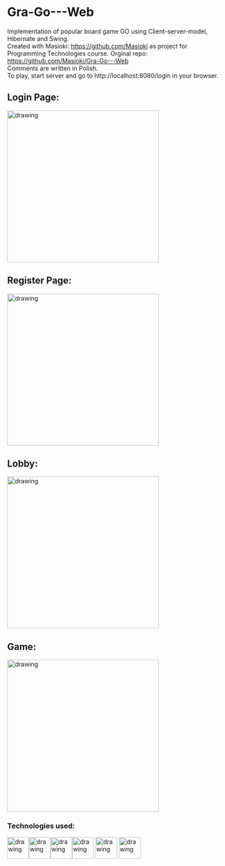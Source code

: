 # Gra-Go---Web
Implementation of popular board game GO using Client-server-model, Hibernate and Swing.     
Created with Masioki: https://github.com/Masioki as project for Programming Technologies course. 
Orginal repo: https://github.com/Masioki/Gra-Go---Web  
Comments are written in Polish.  
To play, start server and go to http://localhost:8080/login in your browser.
## Login Page:

<img src="https://github.com/regin123/Gra-Go---Web/blob/master/pictures/login.png" alt="drawing" height=350px/>  

## Register Page:

<img src="https://github.com/regin123/Gra-Go---Web/blob/master/pictures/register.png" alt="drawing" height=350px/>  

## Lobby:

<img src="https://github.com/regin123/Gra-Go---Web/blob/master/pictures/lobby.png" alt="drawing" height=350px/>  

## Game:

<img src="https://github.com/regin123/Gra-Go---Web/blob/master/pictures/game.png" alt="drawing" height=350px/>  

### Technologies used:

<img src="https://vignette.wikia.nocookie.net/jfx/images/5/5a/JavaFXIsland600x300.png/revision/latest?cb=20070917150551" alt="drawing" height=50px/><img 
src="https://i0.wp.com/gluonhq.com/wp-content/uploads/2015/02/SceneBuilderLogo.png?fit=781%2C781&ssl=1" alt="drawing" height=50px/><img 
src="https://www.techcentral.ie/wp-content/uploads/2019/07/Java_jdk_logo_web-372x210.jpg" alt="drawing" height=50px/><img 
src="https://upload.wikimedia.org/wikipedia/commons/thumb/d/d5/IntelliJ_IDEA_Logo.svg/1024px-IntelliJ_IDEA_Logo.svg.png" alt="drawing" height=50px/>
<img src="https://upload.wikimedia.org/wikipedia/commons/2/22/Hibernate_logo_a.png" alt="drawing" height=50px/>
<img src="https://upload.wikimedia.org/wikipedia/commons/4/44/Spring_Framework_Logo_2018.svg" alt="drawing" height=50px/>
